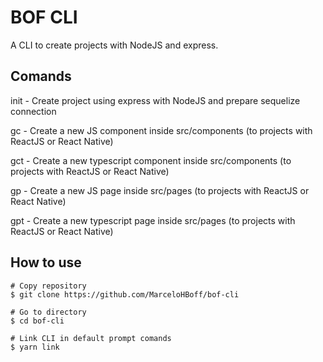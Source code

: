 # BOF CLI

A CLI to create projects with NodeJS and express.

## Comands

init - Create project using express with NodeJS and prepare sequelize connection

gc - Create a new JS component inside src/components (to projects with ReactJS or React Native)

gct - Create a new typescript component inside src/components (to projects with ReactJS or React Native)

gp - Create a new JS page inside src/pages (to projects with ReactJS or React Native)

gpt - Create a new typescript page inside src/pages (to projects with ReactJS or React Native)

## How to use

```
# Copy repository
$ git clone https://github.com/MarceloHBoff/bof-cli

# Go to directory
$ cd bof-cli

# Link CLI in default prompt comands
$ yarn link
```

